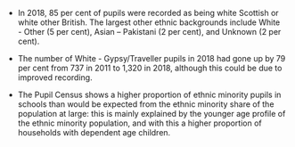 -   In 2018, 85 per cent of pupils were recorded as being white Scottish
    or white other British. The largest other ethnic backgrounds include
    White - Other (5 per cent), Asian – Pakistani (2 per cent), and
    Unknown (2 per cent).

-   The number of White - Gypsy/Traveller pupils in 2018 had gone up by
    79 per cent from 737 in 2011 to 1,320 in 2018, although this could
    be due to improved recording.

-   The Pupil Census shows a higher proportion of ethnic minority pupils
    in schools than would be expected from the ethnic minority share of
    the population at large: this is mainly explained by the younger age
    profile of the ethnic minority population, and with this a higher
    proportion of households with dependent age children.
